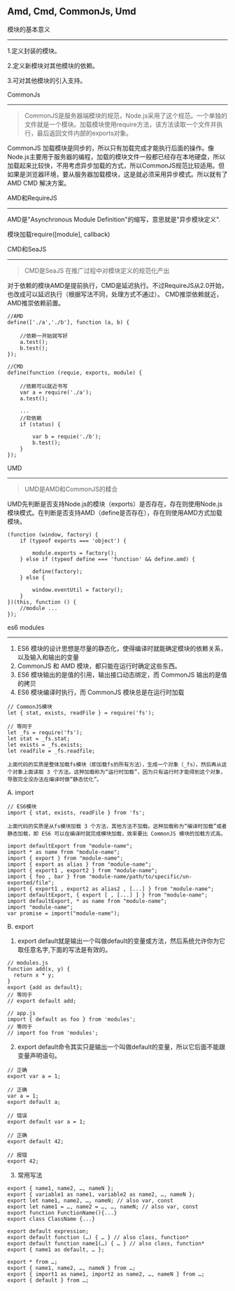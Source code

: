 ## Amd, Cmd, CommonJs, Umd ##

模块的基本意义
___
1.定义封装的模块。

2.定义新模块对其他模块的依赖。

3.可对其他模块的引入支持。

CommonJs
___

>CommonJS是服务器端模块的规范，Node.js采用了这个规范。一个单独的文件就是一个模块。加载模块使用require方法，该方法读取一个文件并执行，最后返回文件内部的exports对象。

CommonJS 加载模块是同步的，所以只有加载完成才能执行后面的操作。像Node.js主要用于服务器的编程，加载的模块文件一般都已经存在本地硬盘，所以加载起来比较快，不用考虑异步加载的方式，所以CommonJS规范比较适用。但如果是浏览器环境，要从服务器加载模块，这是就必须采用异步模式。所以就有了 AMD CMD 解决方案。

AMD和RequireJS
___

AMD是"Asynchronous Module Definition"的缩写，意思就是"异步模块定义".

模块加载require([module], callback)

CMD和SeaJS
___

> CMD是SeaJS 在推广过程中对模块定义的规范化产出

对于依赖的模块AMD是提前执行，CMD是延迟执行。不过RequireJS从2.0开始，也改成可以延迟执行（根据写法不同，处理方式不通过）。
CMD推崇依赖就近，AMD推崇依赖前置。

    //AMD
    define(['./a','./b'], function (a, b) {
    
        //依赖一开始就写好
        a.test();
        b.test();
    });
 
    //CMD
    define(function (requie, exports, module) {
        
        //依赖可以就近书写
        var a = require('./a');
        a.test();
        
        ...
        //软依赖
        if (status) {
        
            var b = requie('./b');
            b.test();
        }
    });

UMD
___
> UMD是AMD和CommonJS的糅合

UMD先判断是否支持Node.js的模块（exports）是否存在，存在则使用Node.js模块模式。在判断是否支持AMD（define是否存在），存在则使用AMD方式加载模块。

    (function (window, factory) {
        if (typeof exports === 'object') {
        
            module.exports = factory();
        } else if (typeof define === 'function' && define.amd) {
        
            define(factory);
        } else {
        
            window.eventUtil = factory();
        }
    })(this, function () {
        //module ...
    });

es6 modules
___

1. ES6 模块的设计思想是尽量的静态化，使得编译时就能确定模块的依赖关系，以及输入和输出的变量
2. CommonJS 和 AMD 模块，都只能在运行时确定这些东西。
3. ES6 模块输出的是值的引用，输出接口动态绑定，而 CommonJS 输出的是值的拷贝
4. ES6 模块编译时执行，而 CommonJS 模块总是在运行时加载


```
// CommonJS模块
let { stat, exists, readFile } = require('fs');

// 等同于
let _fs = require('fs');
let stat = _fs.stat;
let exists = _fs.exists;
let readfile = _fs.readfile;
```

`上面代码的实质是整体加载fs模块（即加载fs的所有方法），生成一个对象（_fs），然后再从这个对象上面读取 3 个方法。这种加载称为“运行时加载”，因为只有运行时才能得到这个对象，导致完全没办法在编译时做“静态优化”。`

A. import

```
// ES6模块
import { stat, exists, readFile } from 'fs';
```

`上面代码的实质是从fs模块加载 3 个方法，其他方法不加载。这种加载称为“编译时加载”或者静态加载，即 ES6 可以在编译时就完成模块加载，效率要比 CommonJS 模块的加载方式高。`

```
import defaultExport from "module-name";
import * as name from "module-name";
import { export } from "module-name";
import { export as alias } from "module-name";
import { export1 , export2 } from "module-name";
import { foo , bar } from "module-name/path/to/specific/un-exported/file";
import { export1 , export2 as alias2 , [...] } from "module-name";
import defaultExport, { export [ , [...] ] } from "module-name";
import defaultExport, * as name from "module-name";
import "module-name";
var promise = import("module-name");
```

B. export
1. export default就是输出一个叫做default的变量或方法，然后系统允许你为它取任意名字,下面的写法是有效的。

```
// modules.js
function add(x, y) {
  return x * y;
}
export {add as default};
// 等同于
// export default add;

// app.js
import { default as foo } from 'modules';
// 等同于
// import foo from 'modules';
```

2. export default命令其实只是输出一个叫做default的变量，所以它后面不能跟变量声明语句。

```
// 正确
export var a = 1;

// 正确
var a = 1;
export default a;

// 错误
export default var a = 1;

// 正确
export default 42;

// 报错
export 42;
```

3. 常用写法

```
export { name1, name2, …, nameN };
export { variable1 as name1, variable2 as name2, …, nameN };
export let name1, name2, …, nameN; // also var, const
export let name1 = …, name2 = …, …, nameN; // also var, const
export function FunctionName(){...}
export class ClassName {...}

export default expression;
export default function (…) { … } // also class, function*
export default function name1(…) { … } // also class, function*
export { name1 as default, … };

export * from …;
export { name1, name2, …, nameN } from …;
export { import1 as name1, import2 as name2, …, nameN } from …;
export { default } from …;
```